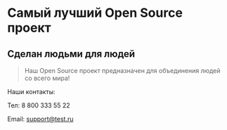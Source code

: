 # Самый лучший Open Source проект

## Сделан людьми для людей

> Наш Open Source проект предназначен для объединения людей со всего мира!


Наши контакты:

Тел: 8 800 333 55 22

Email: support@test.ru
